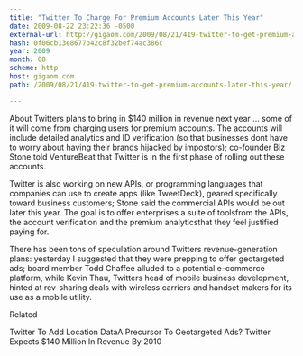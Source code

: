 ```yaml
---
title: "Twitter To Charge For Premium Accounts Later This Year"
date: 2009-08-22 23:22:36 -0500
external-url: http://gigaom.com/2009/08/21/419-twitter-to-get-premium-accounts-later-this-year/
hash: 0f06cb13e8677b42c8f32bef74ac386c
year: 2009
month: 08
scheme: http
host: gigaom.com
path: /2009/08/21/419-twitter-to-get-premium-accounts-later-this-year/

---
```


About Twitters plans to bring in $140 million in revenue next year ... some of it will come from charging users for premium accounts. The accounts will include detailed analytics and ID verification (so that businesses dont have to worry about having their brands hijacked by impostors); co-founder Biz Stone told VentureBeat that Twitter is in the first phase of rolling out these accounts. 


Twitter is also working on new APIs, or programming languages that companies can use to create apps (like TweetDeck), geared specifically toward business customers; Stone said the commercial APIs would be out later this year. The goal is to offer enterprises a suite of toolsfrom the APIs, the account verification and the premium analyticsthat they feel justified paying for. 

There has been tons of speculation around Twitters revenue-generation plans: yesterday I suggested that they were prepping to offer geotargeted ads; board member Todd Chaffee alluded to a potential e-commerce platform, while Kevin Thau, Twitters head of mobile business development, hinted at rev-sharing deals with wireless carriers and handset makers for its use as a mobile utility.


Related


Twitter To Add Location DataA Precursor To Geotargeted Ads?
Twitter Expects $140 Million In Revenue By 2010
